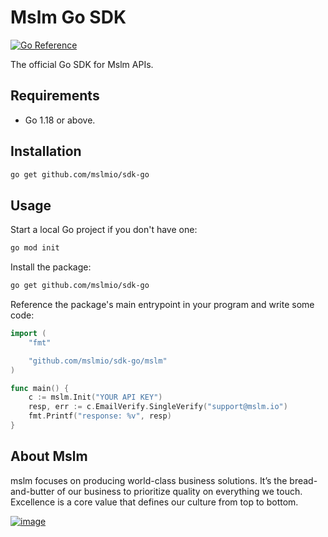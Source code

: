 # Mslm Go SDK

[![Go Reference](https://pkg.go.dev/badge/github.com/mslmio/sdk-go)](https://pkg.go.dev/github.com/mslmio/sdk-go)

The official Go SDK for Mslm APIs.

## Requirements

- Go 1.18 or above.

## Installation

```bash
go get github.com/mslmio/sdk-go
```

## Usage

Start a local Go project if you don't have one:

```bash
go mod init
```

Install the package:

```bash
go get github.com/mslmio/sdk-go
```

Reference the package's main entrypoint in your program and write some code:

```go
import (
	"fmt"

	"github.com/mslmio/sdk-go/mslm"
)

func main() {
	c := mslm.Init("YOUR API KEY")
	resp, err := c.EmailVerify.SingleVerify("support@mslm.io")
	fmt.Printf("response: %v", resp)
}
```

## About Mslm

mslm focuses on producing world-class business solutions. It’s the
bread-and-butter of our business to prioritize quality on everything we touch.
Excellence is a core value that defines our culture from top to bottom.

[![image](https://avatars.githubusercontent.com/u/50307970?s=200&v=4)](https://mslm.io/)
